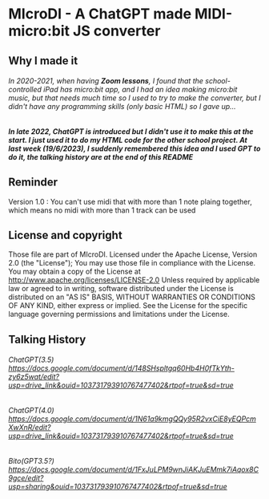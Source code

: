 # MIcroDI - A ChatGPT made MIDI-micro:bit JS converter
## Why I made it
###### In 2020-2021, when having **_Zoom lessons_**, I found that the school-controlled iPad has micro:bit app, and I had an idea making micro:bit music, but that needs much time so I used to try to make the converter, but I didn't have any programming skills (only basic HTML) so I gave up...

##### In late 2022, ChatGPT is introduced but I didn't use it to make this at the start. I just used it to do my HTML code for the other school project. At last week (19/6/2023), I suddenly remembered this idea and I used GPT to do it, the talking history are at the end of this README

## Reminder
Version 1.0 : You can't use midi that with more than 1 note plaing together, which means no midi with more than 1 track can be used

## License and copyright
Those file are part of MIcroDI. 
Licensed under the Apache License, Version 2.0 (the "License"); 
You may use those file in compliance with the License. 
You may obtain a copy of the License at http://www.apache.org/licenses/LICENSE-2.0 
Unless required by applicable law or agreed to in writing, software distributed under the License is distributed on an "AS IS" BASIS,
WITHOUT WARRANTIES OR CONDITIONS OF ANY KIND, either express or implied.
See the License for the specific language governing permissions and limitations under the License.

## Talking History
###### ChatGPT(3.5) https://docs.google.com/document/d/148SHspltgq60Hb4H0fTkYth-zy6z5wat/edit?usp=drive_link&ouid=103731793910767477402&rtpof=true&sd=true
###### ChatGPT(4.0) https://docs.google.com/document/d/1N61a9kmgQQy95R2vxCiE8yEQPcmXwXnR/edit?usp=drive_link&ouid=103731793910767477402&rtpof=true&sd=true
###### Bito(GPT3.5?) https://docs.google.com/document/d/1FxJuLPM9wnJiAKJuEMmk7iAqox8C9gce/edit?usp=sharing&ouid=103731793910767477402&rtpof=true&sd=true
